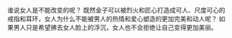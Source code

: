谁说女人是不能改变的呢？
既然金子可以被烈火和匠心打造成可人、尺度可心的戒指和耳环，女人为什么不能被男人的热情和爱心塑造的更加完美和动人呢？
如果男人只是希望拂去女人脸上的浮沉，女人也不会拒绝让自己变得更加美丽。
